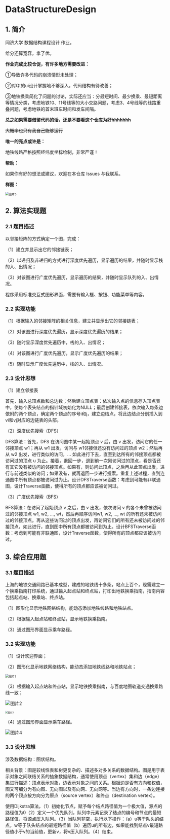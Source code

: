 # DataStructureDesign
## 1. 简介

同济大学 数据结构课程设计 作业。

给分还算宽容，拿了优。

**作业完成比较仓促，有许多地方需要改进：**

①导致许多代码的崩溃情形未处理；

②对Qt的ui设计掌握地不够深入，代码结构有待改善；

③地铁换乘简化了问题的讨论，实际还应当：分最短时间、最少换乘、最短距离等情况分类，考虑地铁10、11号线等的大小交路问题，考虑3、4号线等的线路重叠问题，考虑地铁的首末班车时间和发车间隔。

**总之如果需要借鉴代码的话，还是不要看这个仓库为好hhhhhhh**

~~大概率也只有我自己能够运行~~

**唯一的亮点或许是：**

地铁线路严格按照经纬度坐标绘制，非常严谨！

**帮助：**

如果你有好的想法或建议，欢迎在本仓库 Issues 与我联系。

**样图：**

<img src="pic/图片5.png" alt="图片5" style="zoom:67%;" />

## 2. 算法实现题

### 2.1 题目描述

以邻接矩阵的方式确定一个图，完成： 

（1）建立并显示出它的邻接链表； 

（2）以递归及非递归的方式进行深度优先遍历，显示遍历的结果，并随时显示栈的入、出情况； 

（3）对该图进行广度优先遍历，显示遍历的结果，并随时显示队列的入、出情况。 

程序采用标准交互式图形界面，需要有输入框、按钮、功能菜单等内容。

### 2.2 实现功能

（1）根据输入的邻接矩阵的相关信息，建立并显示出它的邻接链表；

（2）对该图进行深度优先遍历，显示深度优先遍历的结果；

（3）随时显示深度优先遍历中，栈的入、出情况；

（4）对该图进行广度优先遍历，显示广度优先遍历的结果；

（5）随时显示广度优先遍历中，栈的入、出情况。

### 2.3 设计思想

（1）建立邻接表

首先，输入总顶点数和总边数；然后建立顶点表：依次输入点的信息存入顶点表中，使每个表头结点的指针域初始化为NULL；最后创建邻接表，依次输入每条边依附的两个顶点，确定两个顶点的序号i和j，建立边结点，将此边结点分别插入到vi和vj对应的边链表的头部。

（2）深度优先搜索（DFS）

DFS算法：首先，DFS 在访问图中某一起始顶点 v 后，由 v 出发，访问它的任一邻接顶点 w1；再从 w1 出发，访问与 w1邻接但还没有访问过的顶点 w2；然后再从 w2 出发，进行类似的访问，… 如此进行下去，直至到达所有的邻接顶点都被访问过的顶点 u 为止。接着，退回一步，退到前一次刚访问过的顶点，看是否还有其它没有被访问的邻接顶点。如果有，则访问此顶点，之后再从此顶点出发，进行与前述类似的访问；如果没有，就再退回一步进行搜索。重复上述过程，直到连通图中所有顶点都被访问过为止。设计DFSTraverse函数：考虑到可能有非联通图，设计Traverse函数，使得所有的顶点都应该被访问过。

（3）广度优先搜索（BFS）

BFS算法：在访问了起始顶点 v 之后，由 v 出发，依次访问 v 的各个未曾被访问过的邻接顶点 w1, w2, …, wt，然后再顺序访问w1, w2, …, wt 的所有还未被访问过的邻接顶点。再从这些访问过的顶点出发，再访问它们的所有还未被访问过的邻接顶点，如此进行，直到图中所有顶点都被访问到为止。设计BFSTraverse函数：考虑到可能有非联通图，设计Traverse函数，使得所有的顶点都应该被访问过。

## 3. 综合应用题

### 3.1 题目描述

上海的地铁交通网路已基本成型，建成的地铁线十多条，站点上百个，现需建立一个换乘指南打印系统，通过输入起点站和终点站，打印出地铁换乘指南，指南内容包括起点站、换乘站、终点站。

（1）图形化显示地铁网络结构，能动态添加地铁线路和地铁站点。

（2）根据输入起点站和终点站，显示地铁换乘指南。

（3）通过图形界面显示乘车路径。

### 3.2 实现功能

（1）设计欢迎界面； 

（2）图形化显示地铁网络结构，能动态添加地铁线路和地铁站点；

<img src="pic/图片1.png" alt="图片1" style="zoom:67%;" />

（3）根据输入起点站和终点站，显示地铁换乘指南，与百度地图轨道交通换乘路线一致；

![图片2](pic/图片2.png)

<img src="pic/图片3.png" alt="图片3" style="zoom:50%;" />

（4）通过图形界面显示乘车路径。

![图片4](pic/图片4.png)

### 3.3 设计思想

涉及数据结构：图状结构。

相关背景：图是较线性表和树更复杂的、描述多对多关系的数据结构。图是用于表示对象之间联结关系的抽象数据结构，通常使用顶点（vertex）集和边（edge）集进行描述：顶点表示对象，边表示对象之间的关系。根据边是否有方向和权值，图又可细分为有向图、无向图以及有向网、无向网等。当边有方向时，一条边连接的两个顶点按方向分为原点（source vertex）和终点（destination vertex）。

使用Dijkstra算法，（1）初始化节点，赋予每个结点路径值为一个极大值，源点的路径值为0（2）定义一个优先队列，队列中元素记录了结点的编号和节点的最短路径值，将源点压入队列。（3）当队列非空，执行以下操作：（a）u等于队头的结点，w等于队头结点的最短路径值（b）遍历u的所有边，如果能找到结点v最短路径值小于v的当前值，更新v，将v压入队列。（4）结束。
